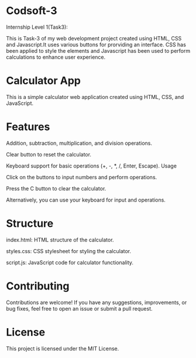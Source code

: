 # Codsoft-3
Internship Level 1(Task3):

This is Task-3 of my web development project created using HTML, CSS and Javascript.It uses various buttons for prorviding an interface. CSS has been applied to style the elements and Javascript has been used to perform calculations to enhance user experience.

# Calculator App
This is a simple calculator web application created using HTML, CSS, and JavaScript.

# Features
Addition, subtraction, multiplication, and division operations.

Clear button to reset the calculator.

Keyboard support for basic operations (+, -, *, /, Enter, Escape).
Usage

Click on the buttons to input numbers and perform operations.

Press the C button to clear the calculator.

Alternatively, you can use your keyboard for input and operations.

# Structure
index.html: HTML structure of the calculator.

styles.css: CSS stylesheet for styling the calculator.

script.js: JavaScript code for calculator functionality.

# Contributing
Contributions are welcome! If you have any suggestions, improvements, or bug fixes, feel free to open an issue or submit a pull request.

# License
This project is licensed under the MIT License.
